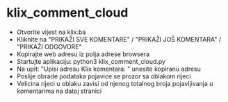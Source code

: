 # klix_comment_cloud
- Otvorite vijest na klix.ba
- Kliknite na "PRIKAŽI SVE KOMENTARE" / "PRIKAŽI JOŠ KOMENTARA" / "PRIKAŽI ODGOVORE"
- Kopirajte web adresu iz polja adrese browsera
- Startujte aplikaciju: python3 klix_comment_cloud.py
- Na upit: "Upisi adresu Klix komentara: " unesite kopiranu adresu
- Poslije obrade podataka pojavice se prozor sa oblakom rijeci 
- Velicina rijeci u oblaku zavisi od njenog totalnog broja pojavljivanja u komentarima na datoj stranici

